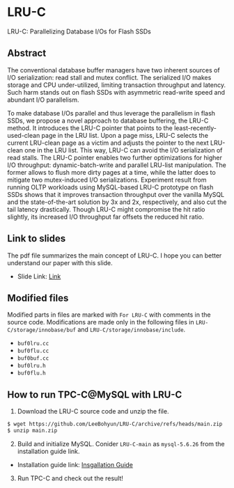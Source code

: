 # LRU-C
LRU-C: Parallelizing Database I/Os for Flash SSDs

## Abstract
The conventional database buffer managers have two inherent sources of I/O serialization: read stall and mutex conflict. The serialized I/O makes storage and CPU under-utilized, limiting transaction throughput and latency. Such harm stands out on flash SSDs with asymmetric read-write speed and abundant I/O parallelism.

To make database I/Os parallel and thus leverage the parallelism in flash SSDs, we propose a novel approach to database buffering, the LRU-C method. It introduces the LRU-C pointer that points to the least-recently-used-clean page in the LRU list. Upon a page miss, LRU-C selects the current LRU-clean page as a victim and adjusts the pointer to the next LRU-clean one in the LRU list. This way, LRU-C can avoid the I/O serialization of read stalls. The LRU-C pointer enables two further optimizations for higher I/O throughput: dynamic-batch-write and parallel LRU-list manipulation. The former allows to flush more dirty pages at a time, while the latter does to mitigate two mutex-induced I/O serializations. Experiment result from running OLTP workloads using MySQL-based LRU-C prototype on flash SSDs shows that it improves transaction throughput over the vanilla MySQL and the state-of-the-art solution by 3x and 2x, respectively, and also cut the tail latency drastically. Though LRU-C might compromise the hit ratio slightly, its increased I/O throughput far offsets the reduced hit ratio.

## Link to slides
The pdf file summarizes the main concept of LRU-C. I hope you can better understand our paper with this slide. 
- Slide Link: [Link](https://drive.google.com/file/d/1FgjDNfjSeSQgjwSQBYEz5nEardbZRJ1B/view?usp=sharing)

## Modified files
Modified parts in files are marked with ```For LRU-C``` with comments in the source code. Modifications are made only in the following files in ```LRU-C/storage/innobase/buf``` and ```LRU-C/storage/innobase/include```.
- ```buf0lru.cc```
- ```buf0flu.cc```
- ```buf0buf.cc```
- ```buf0lru.h```
- ```buf0flu.h```

## How to run TPC-C@MySQL with LRU-C

1. Download the LRU-C source code and unzip the file.
```bash
$ wget https://github.com/LeeBohyun/LRU-C/archive/refs/heads/main.zip
$ unzip main.zip
```

2. Build and initialize MySQL. Conider ```LRU-C-main``` as ```mysql-5.6.26``` from the installation guide link.
- Installation guide link: [Insgallation Guide](https://github.com/LeeBohyun/mysql-tpcc/blob/master/installation_guide/how-to-install-and-run-mysql-tpcc.md)

3. Run TPC-C and check out the result!
